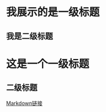 我展示的是一级标题
==================

我是二级标题
--------------

# 这是一个一级标题

## 二级标题

[Markdown链接](https://github.com/Typhoon-Z/Typhoon-Z.github.io/blob/main/Markdown-%E9%93%BE%E6%8E%A5.md)
